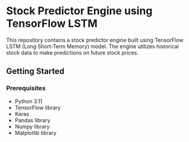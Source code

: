 # Stock Predictor Engine using TensorFlow LSTM

This repository contains a stock predictor engine built using TensorFlow LSTM (Long Short-Term Memory) model. The engine utilizes historical stock data to make predictions on future stock prices.

## Getting Started

### Prerequisites

- Python 3.11
- TensorFlow library
- Keras
- Pandas library
- Numpy library
- Matplotlib library



